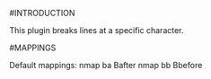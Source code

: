 
#INTRODUCTION

This plugin breaks lines at a specific character.

#MAPPINGS

Default mappings:
  nmap <Leader>ba <Plug>Bafter
  nmap <Leader>bb <Plug>Bbefore
